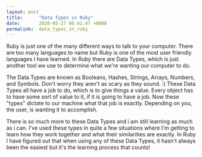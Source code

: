 ```yaml
---
layout: post
title:      "Data Types in Ruby"
date:       2020-05-27 06:41:47 +0000
permalink:  data_types_in_ruby
---
```


Ruby is just one of the many different ways to talk to your computer. There are too many languages to name but Ruby is one of the most user friendly languages I have learned. In Ruby there are Data Types, which is just another tool we use to determine what we're wanting our computer to do.

The Data Types are known as Booleans, Hashes, Strings, Arrays, Numbers, and Symbols. Don't worry they aren't as scary as they sound. :) These Data Types all have a job to do, which is to give things a value. Every object has to have some sort of value to it, if it is going to have a job. Now these "types" dictate to our machine what that job is exactly. Depending on you, the user, is wanting it to accomplish.

There is so much more to these Data Types and i am still learning as much as i can. I've used these types in quite a few situations where I'm getting to learn how they work together and what their similarities are exactly. In Ruby I have figured out that when using any of these Data Types, it hasn't always been the easiest but it's the learning process that counts! 


